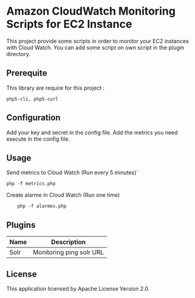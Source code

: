 # Amazon CloudWatch Monitoring Scripts for EC2 Instance

This project provide some scripts in order to monitor your EC2 instances with Cloud Watch.
You can add some script on own script in the plugin directory. 

## Prerequite

This library are require for this project :
```
php5-cli, php5-curl
```

## Configuration

Add your key and secret in the config file.
Add the metrics you need execute in the config file.

## Usage

Send metrics to Cloud Watch (Run every 5 minutes)`

```
php -f metrics.php
```

Create alarme in Cloud Watch (Run one time)
```
    php -f alarmes.php
```

## Plugins 

| Name | Description          |
| ------------- | ----------- |
| Solr      | Monitoring ping solr URL |

## License

This application licensed by Apache License Version 2.0.
